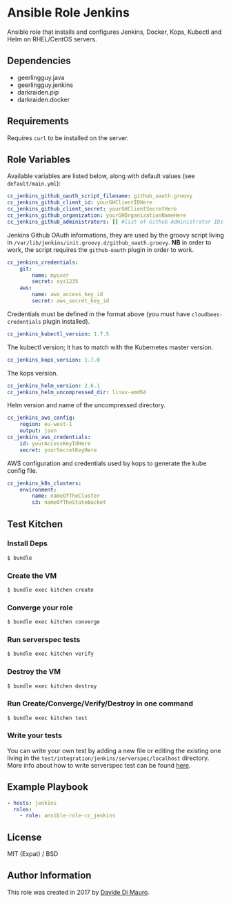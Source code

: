 # Ansible Role Jenkins

Ansible role that installs and configures Jenkins, Docker, Kops, Kubectl and Helm on RHEL/CentOS servers.

## Dependencies

* geerlingguy.java
* geerlingguy.jenkins
* darkraiden.pip
* darkraiden.docker

## Requirements

Requires `curl` to be installed on the server.

## Role Variables

Available variables are listed below, along with default values (see `default/main.yml`):

```yaml
cc_jenkins_github_oauth_script_filename: github_oauth.groovy
cc_jenkins_github_client_id: yourGHClientIDHere
cc_jenkins_github_client_secret: yourGHClientSecretHere
cc_jenkins_github_organization: yourGHOrganizationNameHere
cc_jenkins_github_administrators: [] #list of Github Administrator IDs
```

Jenkins Github OAuth informations, they are used by the groovy script living in `/var/lib/jenkins/init.groovy.d/github_oauth.groovy`. **NB** in order to work, the script requires the `github-oauth` plugin in order to work.


```yaml
cc_jenkins_credentials:
    git:
        name: myuser
        secret: xyz1235
    aws:
        name: aws_access_key_id
        secret: aws_secret_key_id
```

Credentials must be defined in the format above (you must have `cloudbees-credentials` plugin installed).


```yaml
cc_jenkins_kubectl_version: 1.7.5
```

The kubectl version; it has to match with the Kubernetes master version.

```yaml
cc_jenkins_kops_version: 1.7.0
```

The kops version.

```yaml
cc_jenkins_helm_version: 2.6.1
cc_jenkins_helm_uncompressed_dir: linux-amd64
```

Helm version and name of the uncompressed directory.

```yaml
cc_jenkins_aws_config:
    region: eu-west-1
    output: json
cc_jenkins_aws_credentials:
    id: yourAccessKeyIdHere
    secret: yourSecretKeyHere
```

AWS configuration and credentials used by kops to generate the kube config file.

```yaml
cc_jenkins_k8s_clusters:
    environment:
        name: nameOfTheCluster
        s3: nameOfTheStateBucket
```

## Test Kitchen

### Install Deps

```bash
$ bundle
```

### Create the VM

```bash
$ bundle exec kitchen create
```

### Converge your role

```bash
$ bundle exec kitchen converge
```

### Run serverspec tests

```bash
$ bundle exec kitchen verify
```

### Destroy the VM

```bash
$ bundle exec kitchen destroy
```

### Run Create/Converge/Verify/Destroy in one command

```bash
$ bundle exec kitchen test
```

### Write your tests

You can write your own test by adding a new file or editing the existing one living in the `test/integration/jenkins/serverspec/localhost` directory. More info about how to write serverspec test can be found [here](http://serverspec.org/).

## Example Playbook

```yaml
- hosts: jenkins
  roles:
    - role: ansible-role-cc_jenkins
```

## License

MIT (Expat) / BSD

## Author Information

This role was created in 2017 by [Davide Di Mauro](https://github.com/darkraiden).
